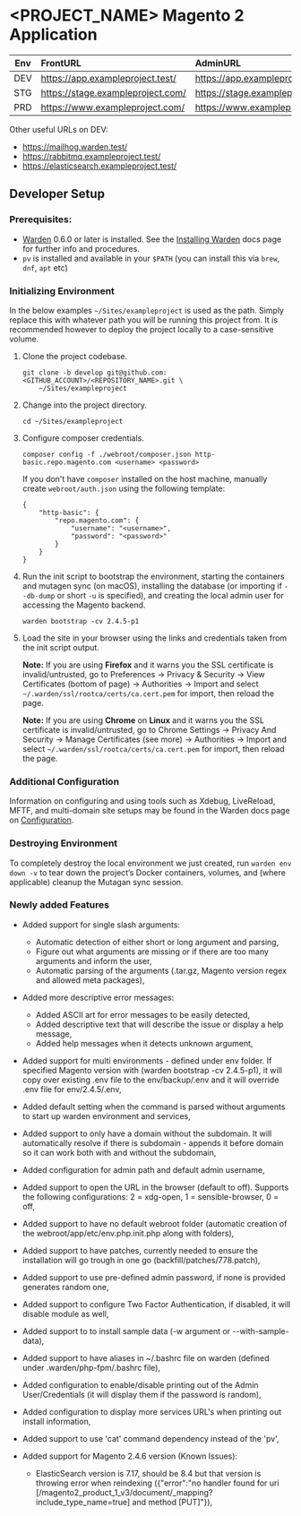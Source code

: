 <PROJECT_NAME> Magento 2 Application
========================================================

| Env | FrontURL | AdminURL |
| --- | :------- | :------- |
| DEV | https://app.exampleproject.test/  | https://app.exampleproject.test/backend/  |
| STG | https://stage.exampleproject.com/ | https://stage.exampleproject.com/backend/ |
| PRD | https://www.exampleproject.com/   | https://www.exampleproject.com/backend/   |

Other useful URLs on DEV:

* https://mailhog.warden.test/
* https://rabbitmq.exampleproject.test/
* https://elasticsearch.exampleproject.test/

## Developer Setup

### Prerequisites:

* [Warden](https://warden.dev/) 0.6.0 or later is installed. See the [Installing Warden](https://docs.warden.dev/installing.html) docs page for further info and procedures.
* `pv` is installed and available in your `$PATH` (you can install this via `brew`, `dnf`, `apt` etc)

### Initializing Environment

In the below examples `~/Sites/exampleproject` is used as the path. Simply replace this with whatever path you will be running this project from. It is recommended however to deploy the project locally to a case-sensitive volume.

 1. Clone the project codebase.

        git clone -b develop git@github.com:<GITHUB_ACCOUNT>/<REPOSITORY_NAME>.git \
            ~/Sites/exampleproject

 2. Change into the project directory.

        cd ~/Sites/exampleproject

 3. Configure composer credentials.

        composer config -f ./webroot/composer.json http-basic.repo.magento.com <username> <password>

     If you don't have `composer` installed on the host machine, manually create `webroot/auth.json` using the following template:

        {
            "http-basic": {
                "repo.magento.com": {
                    "username": "<username>",
                    "password": "<password>"
                }
            }
        }

 4. Run the init script to bootstrap the environment, starting the containers and mutagen sync (on macOS), installing the database (or importing if `--db-dump` or short `-u` is specified), and creating the local admin user for accessing the Magento backend.

        warden bootstrap -cv 2.4.5-p1

 5. Load the site in your browser using the links and credentials taken from the init script output. 

    **Note:** If you are using **Firefox** and it warns you the SSL certificate is invalid/untrusted, go to Preferences -> Privacy & Security -> View Certificates (bottom of page) -> Authorities -> Import and select `~/.warden/ssl/rootca/certs/ca.cert.pem` for import, then reload the page.
    
    **Note:** If you are using **Chrome** on **Linux** and it warns you the SSL certificate is invalid/untrusted, go to Chrome Settings -> Privacy And Security -> Manage Certificates (see more) -> Authorities -> Import and select `~/.warden/ssl/rootca/certs/ca.cert.pem` for import, then reload the page.

### Additional Configuration

Information on configuring and using tools such as Xdebug, LiveReload, MFTF, and multi-domain site setups may be found in the Warden docs page on [Configuration](https://docs.warden.dev/configuration.html).

### Destroying Environment

To completely destroy the local environment we just created, run `warden env down -v` to tear down the project’s Docker containers, volumes, and (where applicable) cleanup the Mutagan sync session.

### Newly added Features

- Added support for single slash arguments:
    - Automatic detection of either short or long argument and parsing,
    - Figure out what arguments are missing or if there are too many arguments and inform the user,
    - Automatic parsing of the arguments (.tar.gz, Magento version regex and allowed meta packages),

- Added more descriptive error messages:
    - Added ASCII art for error messages to be easily detected,
    - Added descriptive text that will describe the issue or display a help message,
    - Added help messages when it detects unknown argument,

- Added support for multi environments - defined under env folder.
If specified Magento version with (warden bootstrap -cv 2.4.5-p1), it will copy over existing .env file to the env/backup/.env and it will override .env file for env/2.4.5/.env,

- Added default setting when the command is parsed without arguments to start up warden environment and services,

- Added support to only have a domain without the subdomain. It will automatically resolve if there is subdomain - appends it before domain so it can work both with and without the subdomain,

- Added configuration for admin path and default admin username,

- Added support to open the URL in the browser (default to off). Supports the following configurations: 2 = xdg-open, 1 = sensible-browser, 0 = off,

- Added support to have no default webroot folder (automatic creation of the webroot/app/etc/env.php.init.php along with folders),

- Added support to have patches, currently needed to ensure the installation will go trough in one go (backfill/patches/778.patch),

- Added support to use pre-defined admin password, if none is provided generates random one,

- Added support to configure Two Factor Authentication, if disabled, it will disable module as well,

- Added support to to install sample data (-w argument or --with-sample-data),

- Added support to have aliases in ~/.bashrc file on warden (defined under .warden/php-fpm/.bashrc file),

- Added configuration to enable/disable printing out of the Admin User/Credentials (it will display them if the password is random),

- Added configuration to display more services URL's when printing out install information,

- Added support to use 'cat' command dependency instead of the 'pv',

- Added support for Magento 2.4.6 version (Known Issues):
    - ElasticSearch version is 7.17, should be 8.4 but that version is throwing error when reindexing ({"error":"no handler found for uri [/magento2_product_1_v3/document/_mapping?include_type_name=true] and method [PUT]"}),
